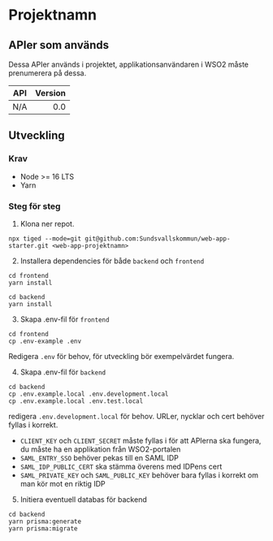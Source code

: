 # Projektnamn

## APIer som används

Dessa APIer används i projektet, applikationsanvändaren i WSO2 måste prenumerera på dessa.

| API | Version |
| --- | ------: |
| N/A |     0.0 |

## Utveckling

### Krav

- Node >= 16 LTS
- Yarn

### Steg för steg

1. Klona ner repot.

```
npx tiged --mode=git git@github.com:Sundsvallskommun/web-app-starter.git <web-app-projektnamn>
```

2. Installera dependencies för både `backend` och `frontend`

```
cd frontend
yarn install

cd backend
yarn install
```

3. Skapa .env-fil för `frontend`

```
cd frontend
cp .env-example .env
```

Redigera `.env` för behov, för utveckling bör exempelvärdet fungera.

4. Skapa .env-fil för `backend`

```
cd backend
cp .env.example.local .env.development.local
cp .env.example.local .env.test.local
```

redigera `.env.development.local` för behov. URLer, nycklar och cert behöver fyllas i korrekt.

- `CLIENT_KEY` och `CLIENT_SECRET` måste fyllas i för att APIerna ska fungera, du måste ha en applikation från WSO2-portalen
- `SAML_ENTRY_SSO` behöver pekas till en SAML IDP
- `SAML_IDP_PUBLIC_CERT` ska stämma överens med IDPens cert
- `SAML_PRIVATE_KEY` och `SAML_PUBLIC_KEY` behöver bara fyllas i korrekt om man kör mot en riktig IDP

5. Initiera eventuell databas för backend

```
cd backend
yarn prisma:generate
yarn prisma:migrate
```
